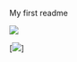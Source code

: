My first readme

[![](https://mermaid.ink/img/pako:eNpVkEFuwyAQRa8yYhVLyQVcqZUds83G3VR1FwjGNqqBCAalke27l2BHalkxb96HgZlJp5CVrJ_cTY7CE7zXnYW02s-WUv0Fp9MrVC8brA7cEnq4u-gBjdATCKU8hlBkr575jw6k7QAxoF_3WP1oLhe3wHk_wAqDxdY852QzV1LilUA6qzRpZ8PbuglNFnK8-kc-MCzADy1aBZO233DTNIIRg5a5Lv7c_rQ3xDPiVuUB2ZEZ9Ok1Kv3E_CAdoxENdqxMW4W9iBN1rLNrUuNVCUKehnSelb2YAh6ZiOTau5WsJB_xKTVaDF6Y3Vp_Ab0gcrk)](https://mermaid.live/edit#pako:eNpVkEFuwyAQRa8yYhVLyQVcqZUds83G3VR1FwjGNqqBCAalke27l2BHalkxb96HgZlJp5CVrJ_cTY7CE7zXnYW02s-WUv0Fp9MrVC8brA7cEnq4u-gBjdATCKU8hlBkr575jw6k7QAxoF_3WP1oLhe3wHk_wAqDxdY852QzV1LilUA6qzRpZ8PbuglNFnK8-kc-MCzADy1aBZO233DTNIIRg5a5Lv7c_rQ3xDPiVuUB2ZEZ9Ok1Kv3E_CAdoxENdqxMW4W9iBN1rLNrUuNVCUKehnSelb2YAh6ZiOTau5WsJB_xKTVaDF6Y3Vp_Ab0gcrk)

[<img src="https://mermaid.ink/svg/pako:eNpVkEFuwyAQRa8yYhVLyQVcqZUds83G3VR1FwjGNqqBCAalke27l2BHalkxb96HgZlJp5CVrJ_cTY7CE7zXnYW02s-WUv0Fp9MrVC8brA7cEnq4u-gBjdATCKU8hlBkr575jw6k7QAxoF_3WP1oLhe3wHk_wAqDxdY852QzV1LilUA6qzRpZ8PbuglNFnK8-kc-MCzADy1aBZO233DTNIIRg5a5Lv7c_rQ3xDPiVuUB2ZEZ9Ok1Kv3E_CAdoxENdqxMW4W9iBN1rLNrUuNVCUKehnSelb2YAh6ZiOTau5WsJB_xKTVaDF6Y3Vp_Ab0gcrk">]
